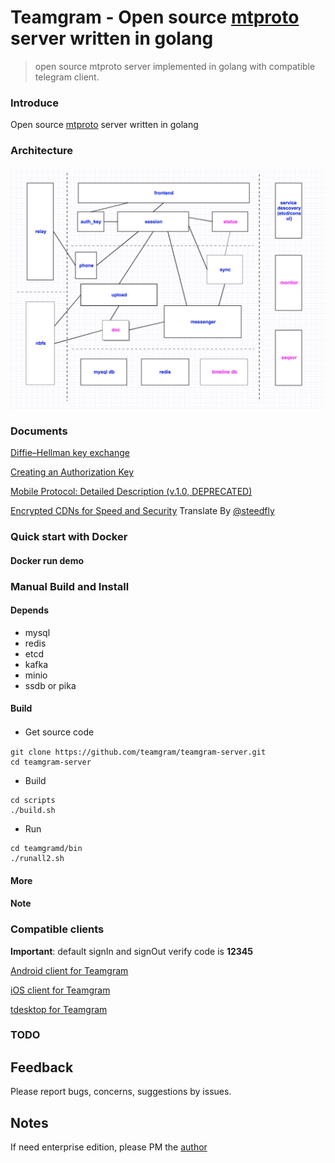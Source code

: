 # Teamgram - Open source [mtproto](https://core.telegram.org/mtproto) server written in golang
> open source mtproto server implemented in golang with compatible telegram client.

### Introduce
Open source [mtproto](https://core.telegram.org/mtproto) server written in golang

### Architecture
![Architecture](docs/image/architecture-001.jpeg)

### Documents
[Diffie–Hellman key exchange](docs/dh-key-exchange.md)

[Creating an Authorization Key](docs/Creating_an_Authorization_Key.md)

[Mobile Protocol: Detailed Description (v.1.0, DEPRECATED)](docs/Mobile_Protocol-Detailed_Description_v.1.0_DEPRECATED.md)

[Encrypted CDNs for Speed and Security](docs/cdn.md) Translate By [@steedfly](https://github.com/steedfly)

### Quick start with Docker

#### Docker run demo

### Manual Build and Install
#### Depends
- mysql
- redis
- etcd
- kafka
- minio
- ssdb or pika

#### Build

- Get source code　
```
git clone https://github.com/teamgram/teamgram-server.git
cd teamgram-server
```

- Build
```
cd scripts
./build.sh

```

- Run
```
cd teamgramd/bin
./runall2.sh
```
#### More


#### **Note**

### Compatible clients
**Important**: default signIn and signOut verify code is **12345**

[Android client for Teamgram](https://github.com/teamgram/teamgram-android)

[iOS client for Teamgram](https://github.com/teamgram/teamgram-ios)

[tdesktop for Teamgram](https://github.com/teamgram/teamgram-tdesktop)

### TODO

## Feedback
Please report bugs, concerns, suggestions by issues.

## Notes
If need enterprise edition, please PM the [author](https://t.me/benqi)
